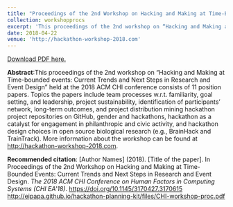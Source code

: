 ```yaml
---
title: "Proceedings of the 2nd Workshop on Hacking and Making at Time-Bounded Events: Current Trends and Next Steps in Research and Event Design"
collection: workshopprocs
excerpt: 'This proceedings of the 2nd workshop on “Hacking and Making at Time-bounded events: Current Trends and Next Steps in Research and Event Design” held at the 2018 ACM CHI conference consists of 11 position papers. Topics the papers include team processes w.r.t. familiarity, goal setting, and leadership, project sustainability, identification of participants’ network, long-term outcomes, and project distribution mining hackathon project repositories on GitHub, gender and hackathons, hackathon as a catalyst for engagement in philanthropic and civic activity, and hackathon design choices in open source biological research (e.g., BrainHack and TrainTrack). More information about the workshop can be found at http://hackathon-workshop-2018.com.'
date: 2018-04-22
venue: 'http://hackathon-workshop-2018.com'
---
```

[Download PDF here.](http://eipapa.github.io/hackathon-planning-kit/files/CHI-workshop-proc.pdf)

**Abstract**:This proceedings of the 2nd workshop on “Hacking and Making at Time-bounded events: Current Trends and Next Steps in Research and Event Design” held at the 2018 ACM CHI conference consists of 11 position papers. Topics the papers include team processes w.r.t. familiarity, goal setting, and leadership, project sustainability, identification of participants’ network, long-term outcomes, and project distribution mining hackathon project repositories on GitHub, gender and hackathons, hackathon as a catalyst for engagement in philanthropic and civic activity, and hackathon design choices in open source biological research (e.g., BrainHack and TrainTrack). More information about the workshop can be found at http://hackathon-workshop-2018.com.  

**Recommended citation**: [Author Names] (2018). [Title of the paper]. In Proceedings of the 2nd Workshop on Hacking and Making at Time-Bounded Events: Current Trends and Next Steps in Research and Event Design. <i>The 2018 ACM CHI Conference on Human Factors in Computing Systems (CHI EA'18)</i>. https://doi.org/10.1145/3170427.3170615 <br>http://eipapa.github.io/hackathon-planning-kit/files/CHI-workshop-proc.pdf
